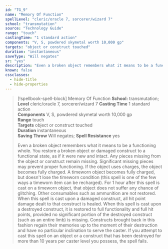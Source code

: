 ```yaml
---
id: "TG_9"
name: "Memory Of Function"
spellLevel: "cleric/oracle 7, sorcerer/wizard 7"
school: "transmutation"
source: "Technology Guide"
range: "touch"
castingTime: "1 standard action"
components: "V, S, powdered skymetal worth 10,000 gp"
targets: "object or construct touched"
duration: "instantaneous"
saveType: "Will negates"
sr: "yes"
description: "Even a broken object remembers what it means to be a functioning whole. You restore a broken object or damaged construct to a functional state, as if it were new and intact.  Any pieces missing from the object or construct remain missing. Significant missing pieces may prevent proper functioning. If the object uses charges, the object becomes fully charged. A timeworn object becomes fully charged, but doesn't lose the timeworn condition (this spell is one of the few ways a timeworn item can be recharged). For 1 hour after this spell is cast on a timeworn object, that object does not suffer any chance of glitching. Other consumables such as ammunition are not restored.  When this spell is cast upon a damaged construct, all hit point damage dealt to that construct is healed. When this spell is cast upon a destroyed construct, it is restored to full functionality and full hit points, provided no significant portion of the destroyed construct (such as an entire limb) is missing. Constructs brought back in this fashion regain their memories up to the moment of their destruction and have no particular inclination to serve the caster.  If you attempt to cast this spell on an object or a construct that has been destroyed for more than 10 years per caster level you possess, the spell fails."
known: false
cssclasses:
  - hide-title
  - hide-properties
---
```


> [!spellbook-spell-block] Memory Of Function
> **School:** transmutation; **Level** cleric/oracle 7, sorcerer/wizard 7
> **Casting Time** 1 standard action  
> **Components** V, S, powdered skymetal worth 10,000 gp  
> **Range** touch  
> **Targets** object or construct touched  
> **Duration** instantaneous  
> **Saving Throw** Will negates; **Spell Resistance** yes
> 
> Even a broken object remembers what it means to be a functioning whole. You restore a broken object or damaged construct to a functional state, as if it were new and intact.  Any pieces missing from the object or construct remain missing. Significant missing pieces may prevent proper functioning. If the object uses charges, the object becomes fully charged. A timeworn object becomes fully charged, but doesn't lose the timeworn condition (this spell is one of the few ways a timeworn item can be recharged). For 1 hour after this spell is cast on a timeworn object, that object does not suffer any chance of glitching. Other consumables such as ammunition are not restored.  When this spell is cast upon a damaged construct, all hit point damage dealt to that construct is healed. When this spell is cast upon a destroyed construct, it is restored to full functionality and full hit points, provided no significant portion of the destroyed construct (such as an entire limb) is missing. Constructs brought back in this fashion regain their memories up to the moment of their destruction and have no particular inclination to serve the caster.  If you attempt to cast this spell on an object or a construct that has been destroyed for more than 10 years per caster level you possess, the spell fails.